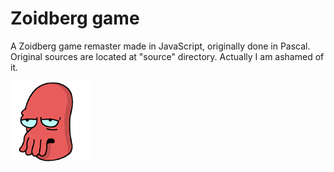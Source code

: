 # Zoidberg game
A Zoidberg game remaster made in JavaScript, originally done in Pascal.
Original sources are located at "source" directory. Actually I am ashamed of it.

![Zoidberg](images/Zoidberg.png)